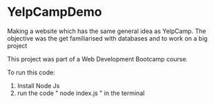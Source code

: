 # YelpCampDemo
Making a website which has the same general idea as YelpCamp. The objective was the get familiarised with databases and to work on a big project

This project was part of a Web Development Bootcamp course.

To run this code:
  1) Install Node Js
  2) run the code " node index.js " in the terminal
  
